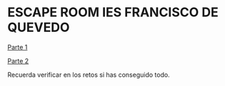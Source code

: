 # ESCAPE ROOM IES FRANCISCO DE QUEVEDO



[Parte 1](https://github.com/traselfaro1/escaperoom/blob/main/Resto5-Parte1.md)


[Parte 2](https://github.com/traselfaro1/escaperoom/blob/main/Resto5-Parte2.md)

Recuerda verificar en los retos si has conseguido todo.


